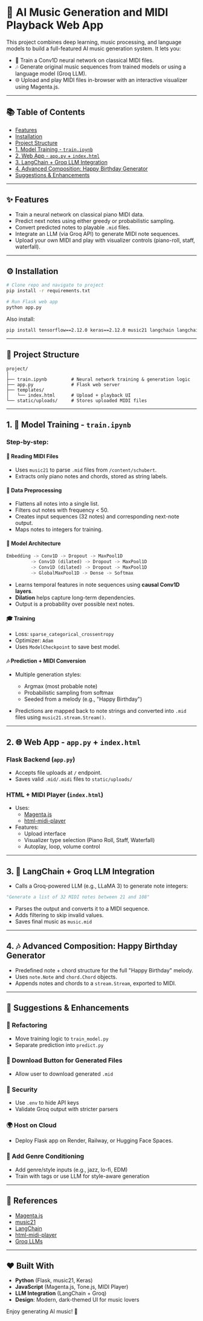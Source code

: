 # 🌟 AI Music Generation and MIDI Playback Web App

This project combines deep learning, music processing, and language models to build a full-featured AI music generation system. It lets you:

- 🎵 Train a Conv1D neural network on classical MIDI files.
- 🎶 Generate original music sequences from trained models or using a language model (Groq LLM).
- 🌐 Upload and play MIDI files in-browser with an interactive visualizer using Magenta.js.

---

## 📚 Table of Contents

- [Features](#features)
- [Installation](#installation)
- [Project Structure](#project-structure)
- [1. Model Training - `train.ipynb`](#1-model-training---trainipynb)
- [2. Web App - `app.py` + `index.html`](#2-web-app---apppy--indexhtml)
- [3. LangChain + Groq LLM Integration](#3-langchain--groq-llm-integration)
- [4. Advanced Composition: Happy Birthday Generator](#4-advanced-composition-happy-birthday-generator)
- [Suggestions & Enhancements](#suggestions--enhancements)

---

## ✨ Features

- Train a neural network on classical piano MIDI data.
- Predict next notes using either greedy or probabilistic sampling.
- Convert predicted notes to playable `.mid` files.
- Integrate an LLM (via Groq API) to generate MIDI note sequences.
- Upload your own MIDI and play with visualizer controls (piano-roll, staff, waterfall).

---

## ⚙️ Installation

```bash
# Clone repo and navigate to project
pip install -r requirements.txt

# Run Flask web app
python app.py
```

Also install:
```bash
pip install tensorflow==2.12.0 keras==2.12.0 music21 langchain langchain_groq
```

---

## 📁 Project Structure

```
project/
│
├── train.ipynb         # Neural network training & generation logic
├── app.py              # Flask web server
├── templates/
│   └── index.html      # Upload + playback UI
└── static/uploads/     # Stores uploaded MIDI files
```

---

## 1. 🚀 Model Training - `train.ipynb`

### Step-by-step:

#### 📝 Reading MIDI Files
- Uses `music21` to parse `.mid` files from `/content/schubert`.
- Extracts only piano notes and chords, stored as string labels.

#### 🔢 Data Preprocessing
- Flattens all notes into a single list.
- Filters out notes with frequency < 50.
- Creates input sequences (32 notes) and corresponding next-note output.
- Maps notes to integers for training.

#### 💪 Model Architecture

```python
Embedding -> Conv1D -> Dropout -> MaxPool1D
         -> Conv1D (dilated) -> Dropout -> MaxPool1D
         -> Conv1D (dilated) -> Dropout -> MaxPool1D
         -> GlobalMaxPool1D -> Dense -> Softmax
```

- Learns temporal features in note sequences using **causal Conv1D layers**.
- **Dilation** helps capture long-term dependencies.
- Output is a probability over possible next notes.

#### 🎓 Training
- Loss: `sparse_categorical_crossentropy`
- Optimizer: `Adam`
- Uses `ModelCheckpoint` to save best model.

#### 🎶 Prediction + MIDI Conversion
- Multiple generation styles:
  - Argmax (most probable note)
  - Probabilistic sampling from softmax
  - Seeded from a melody (e.g., "Happy Birthday")

- Predictions are mapped back to note strings and converted into `.mid` files using `music21.stream.Stream()`.

---

## 2. 🌐 Web App - `app.py` + `index.html`

### Flask Backend (`app.py`)
- Accepts file uploads at `/` endpoint.
- Saves valid `.mid/.midi` files to `static/uploads/`

### HTML + MIDI Player (`index.html`)
- Uses:
  - [Magenta.js](https://magenta.tensorflow.org/js)
  - [html-midi-player](https://github.com/cifkao/html-midi-player)
- Features:
  - Upload interface
  - Visualizer type selection (Piano Roll, Staff, Waterfall)
  - Autoplay, loop, volume control

---

## 3. 🔎 LangChain + Groq LLM Integration

- Calls a Groq-powered LLM (e.g., LLaMA 3) to generate note integers:

```python
"Generate a list of 32 MIDI notes between 21 and 108"
```

- Parses the output and converts it to a MIDI sequence.
- Adds filtering to skip invalid values.
- Saves final music as `music.mid`

---

## 4. 🎶 Advanced Composition: Happy Birthday Generator

- Predefined note + chord structure for the full "Happy Birthday" melody.
- Uses `note.Note` and `chord.Chord` objects.
- Appends notes and chords to a `stream.Stream`, exported to MIDI.

---

## 🚀 Suggestions & Enhancements

### 🔄 Refactoring
- Move training logic to `train_model.py`
- Separate prediction into `predict.py`

### 💾 Download Button for Generated Files
- Allow user to download generated `.mid`

### 🔐 Security
- Use `.env` to hide API keys
- Validate Groq output with stricter parsers

### 🌍 Host on Cloud
- Deploy Flask app on Render, Railway, or Hugging Face Spaces.

### 🚀 Add Genre Conditioning
- Add genre/style inputs (e.g., jazz, lo-fi, EDM)
- Train with tags or use LLM for style-aware generation

---

## 📖 References
- [Magenta.js](https://magenta.tensorflow.org/js)
- [music21](https://web.mit.edu/music21/)
- [LangChain](https://www.langchain.com/)
- [html-midi-player](https://github.com/cifkao/html-midi-player)
- [Groq LLMs](https://console.groq.com)

---

## ❤️ Built With
- **Python** (Flask, music21, Keras)
- **JavaScript** (Magenta.js, Tone.js, MIDI Player)
- **LLM Integration** (LangChain + Groq)
- **Design**: Modern, dark-themed UI for music lovers

Enjoy generating AI music! 🎵

